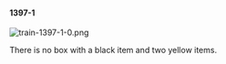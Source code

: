 #### 1397-1
![train-1397-1-0.png](https://github.com/lil-lab/nlvr/raw/master/nlvr/train/images/20/train-1397-1-0.png "train-1397-1-0.png")

There is no box with a black item and two yellow items.